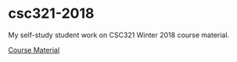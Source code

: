 # csc321-2018
My self-study student work on CSC321 Winter 2018 course material.

[Course Material](http://www.cs.toronto.edu/~rgrosse/courses/csc321_2018/)
